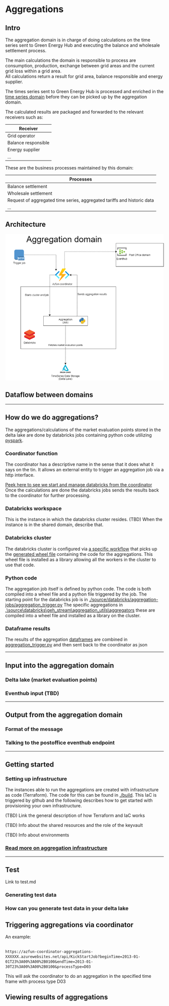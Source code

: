 # Aggregations

## Intro

The aggregation domain is in charge of doing calculations on the time series sent to Green Energy Hub and executing the balance and wholesale settlement process.

The main calculations the domain is responsible to process are consumption, production, exchange between grid areas and the current grid loss within a grid area.  
All calculations return a result for grid area, balance responsible and energy supplier.

The times series sent to Green Energy Hub is processed and enriched in the [time series domain](https://github.com/Energinet-DataHub/geh-timeseries) before they can be picked up by the aggregation domain.

The calculated results are packaged and forwarded to the relevant receivers such as:

| Receiver |
| ----------- |
| Grid operator  |
| Balance responsible |
| Energy supplier |
| ... |

These are the business processes maintained by this domain:

| Processes |
| ----------- |
| Balance settlement |
| Wholesale settlement |
| Request of aggregated time series, aggregated tariffs and historic data |
| ... |

## Architecture

![design](./docs/images/architecture.png)

## Dataflow between domains

---

## How do we do aggregations?

The aggregations/calculations of the market evaluation points stored in the delta lake are done by databricks jobs containing
python code utilizing [pyspark](https://databricks.com/glossary/pyspark).

### Coordinator function

The coordinator has a descriptive name in the sense that it does what it says on the tin.
It allows an external entity to trigger an aggregation job via a http interface.

[Peek here to see we start and manage databricks from the coordinator](https://github.com/Energinet-DataHub/geh-aggregations/blob/d7750efc6a3c172a0ea69775fa5a157ecd4c9481/source/coordinator/GreenEnergyHub.Aggregation.Application/Coordinator/CoordinatorService.cs#L64)
Once the calculations are done the databricks jobs sends the results back to the coordinator for further processing.

### Databricks workspace

This is the instance in which the databricks cluster resides.
(TBD) When the instance is in the shared domain, describe that.

### Databricks cluster

The databricks cluster is configured via [a specific workflow](./.github/workflows/aggregation-job-infra-cd.yml) that picks up the [generated wheel file](./.github/workflows/build-publish-wheel-file.yml) containing the code for the aggregations. This wheel file is installed as a library allowing all the workers in the cluster to use that code.

### Python code

The aggregation job itself is defined by python code. The code is both compiled into a wheel file and a python file triggered by the job.
The starting point for the databricks job is in [./source/databricks/aggregation-jobs/aggregation_trigger.py](./source/databricks/aggregation-jobs/aggregation_trigger.py)
The specific aggregations in [.\source\databricks\geh_stream\aggregation_utils\aggregators](./source/databricks/geh_stream/aggregation_utils/aggregators) these are compiled into a wheel file and installed as a library on the cluster.

### Dataframe results

The results of the aggregation [dataframes](https://databricks.com/glossary/what-are-dataframes) are combined in [aggregation_trigger.py](./source/databricks/aggregation-jobs/aggregation_trigger.py) and then sent back to the coordinator as json

---

## Input into the aggregation domain

### Delta lake (market evaluation points)

### Eventhub input (TBD)

---

## Output from the aggregation domain

### Format of the message

### Talking to the postoffice eventhub endpoint

---

## Getting started

### Setting up infrastructure

The instances able to run the aggregations are created with infrastructure as code (Terraform). The code for this can be found in
[./build](./build).
This IaC is triggered by github and the following describes how to get started with provisioning your own infrastructure.

(TBD) Link the general description of how Terraform and IaC works

(TBD) Info about the shared resources and the role of the keyvault

(TBD) Info about environments

### [Read more on aggregation infrastructure](./docs/setting-up-infrastructure.md)

---

## Test

Link to test.md

### Generating test data

### How can you generate test data in your delta lake

## Triggering aggregations via coordinator

An example:

```URL

https://azfun-coordinator-aggregations-XXXXXX.azurewebsites.net/api/KickStartJob?beginTime=2013-01-01T23%3A00%3A00%2B0100&endTime=2013-01-30T23%3A00%3A00%2B0100&processType=D03
```

This will ask the coordinator to do an aggregation in the specified time frame with process type D03

## Viewing results of aggregations
